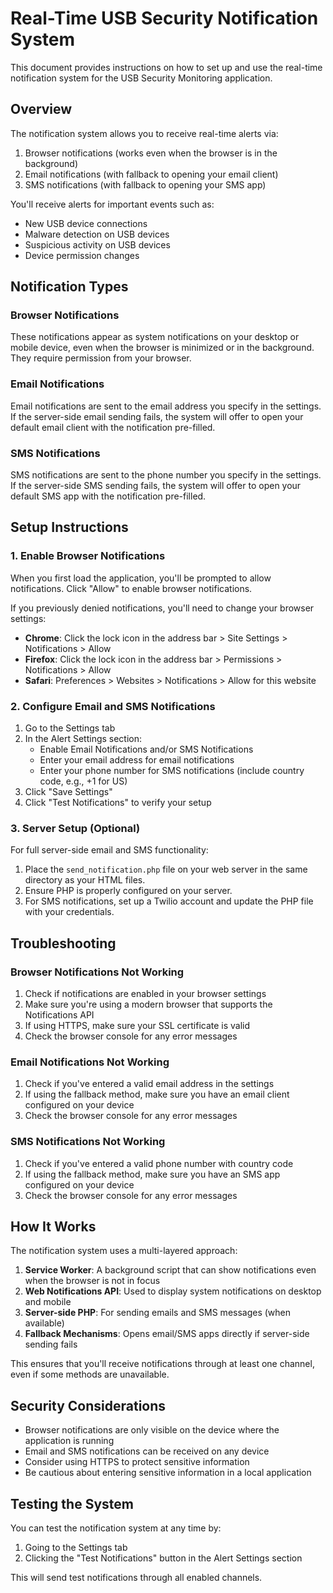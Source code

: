 # Real-Time USB Security Notification System

This document provides instructions on how to set up and use the real-time notification system for the USB Security Monitoring application.

## Overview

The notification system allows you to receive real-time alerts via:
1. Browser notifications (works even when the browser is in the background)
2. Email notifications (with fallback to opening your email client)
3. SMS notifications (with fallback to opening your SMS app)

You'll receive alerts for important events such as:
- New USB device connections
- Malware detection on USB devices
- Suspicious activity on USB devices
- Device permission changes

## Notification Types

### Browser Notifications
These notifications appear as system notifications on your desktop or mobile device, even when the browser is minimized or in the background. They require permission from your browser.

### Email Notifications
Email notifications are sent to the email address you specify in the settings. If the server-side email sending fails, the system will offer to open your default email client with the notification pre-filled.

### SMS Notifications
SMS notifications are sent to the phone number you specify in the settings. If the server-side SMS sending fails, the system will offer to open your default SMS app with the notification pre-filled.

## Setup Instructions

### 1. Enable Browser Notifications

When you first load the application, you'll be prompted to allow notifications. Click "Allow" to enable browser notifications.

If you previously denied notifications, you'll need to change your browser settings:
- **Chrome**: Click the lock icon in the address bar > Site Settings > Notifications > Allow
- **Firefox**: Click the lock icon in the address bar > Permissions > Notifications > Allow
- **Safari**: Preferences > Websites > Notifications > Allow for this website

### 2. Configure Email and SMS Notifications

1. Go to the Settings tab
2. In the Alert Settings section:
   - Enable Email Notifications and/or SMS Notifications
   - Enter your email address for email notifications
   - Enter your phone number for SMS notifications (include country code, e.g., +1 for US)
3. Click "Save Settings"
4. Click "Test Notifications" to verify your setup

### 3. Server Setup (Optional)

For full server-side email and SMS functionality:

1. Place the `send_notification.php` file on your web server in the same directory as your HTML files.
2. Ensure PHP is properly configured on your server.
3. For SMS notifications, set up a Twilio account and update the PHP file with your credentials.

## Troubleshooting

### Browser Notifications Not Working

1. Check if notifications are enabled in your browser settings
2. Make sure you're using a modern browser that supports the Notifications API
3. If using HTTPS, make sure your SSL certificate is valid
4. Check the browser console for any error messages

### Email Notifications Not Working

1. Check if you've entered a valid email address in the settings
2. If using the fallback method, make sure you have an email client configured on your device
3. Check the browser console for any error messages

### SMS Notifications Not Working

1. Check if you've entered a valid phone number with country code
2. If using the fallback method, make sure you have an SMS app configured on your device
3. Check the browser console for any error messages

## How It Works

The notification system uses a multi-layered approach:

1. **Service Worker**: A background script that can show notifications even when the browser is not in focus
2. **Web Notifications API**: Used to display system notifications on desktop and mobile
3. **Server-side PHP**: For sending emails and SMS messages (when available)
4. **Fallback Mechanisms**: Opens email/SMS apps directly if server-side sending fails

This ensures that you'll receive notifications through at least one channel, even if some methods are unavailable.

## Security Considerations

- Browser notifications are only visible on the device where the application is running
- Email and SMS notifications can be received on any device
- Consider using HTTPS to protect sensitive information
- Be cautious about entering sensitive information in a local application

## Testing the System

You can test the notification system at any time by:

1. Going to the Settings tab
2. Clicking the "Test Notifications" button in the Alert Settings section

This will send test notifications through all enabled channels.
